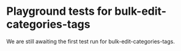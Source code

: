 # Playground tests for bulk-edit-categories-tags
We are still awaiting the first test run for bulk-edit-categories-tags.

